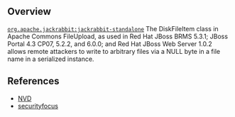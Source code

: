 ## Overview
[`org.apache.jackrabbit:jackrabbit-standalone`](http://search.maven.org/#search%7Cga%7C1%7Ca%3A%22jackrabbit-standalone%22)
The DiskFileItem class in Apache Commons FileUpload, as used in Red Hat JBoss BRMS 5.3.1; JBoss Portal 4.3 CP07, 5.2.2, and 6.0.0; and Red Hat JBoss Web Server 1.0.2 allows remote attackers to write to arbitrary files via a NULL byte in a file name in a serialized instance.

## References
- [NVD](https://web.nvd.nist.gov/view/vuln/detail?vulnId=CVE-2013-2186)
- [securityfocus](http://www.securityfocus.com/bid/63174)
